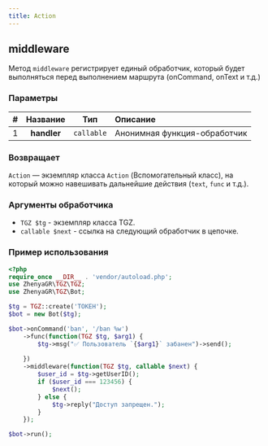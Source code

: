 ```yaml
---
title: Action
---
```


## middleware
Метод `middleware` регистрирует единый обработчик, который будет выполняться перед выполнением маршрута (onCommand, onText и т.д.)

### Параметры
| # |  Название   |    Тип     | Описание                     |
|:-:|:-----------:|:----------:|:-----------------------------|
| 1 | **handler** | `callable` | Анонимная функция-обработчик |

### Возвращает
`Action` — экземпляр класса `Action` (Вспомогательный класс), на который можно навешивать дальнейшие действия (`text`, `func` и т.д.).

### Аргументы обработчика
- `TGZ $tg` - экземпляр класса TGZ.
- `callable $next` - ссылка на следующий обработчик в цепочке.

### Пример использования
```php
<?php
require_once __DIR__ . 'vendor/autoload.php';
use ZhenyaGR\TGZ\TGZ;
use ZhenyaGR\TGZ\Bot;

$tg = TGZ::create('ТОКЕН');
$bot = new Bot($tg);

$bot->onCommand('ban', '/ban %w')
    ->func(function(TGZ $tg, $arg1) {
        $tg->msg("✅ Пользователь `{$arg1}` забанен")->send();
        
    })
    ->middleware(function(TGZ $tg, callable $next) {
        $user_id = $tg->getUserID();
        if ($user_id === 123456) {
            $next();     
        } else {
            $tg->reply("Доступ запрещен.");
        }
    });

$bot->run();
```